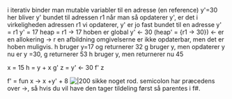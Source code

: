 i iterativ binder man mutable variabler til en adresse (en reference) 
y'=30 
her bliver y' bundet til adressen r1
når man så opdaterer y', er det i virkeligheden adressen r1 vi opdaterer, y' er jo fast bundet til en adresse
y' = r1
y' = 17
heap = r1 -> 17
hoben er global 
y' <- 30 (heap' = {r1 -> 30})
<- er en allokering
-> r en afbildning
omgivelserne er ikke opdaterbar, men det er hoben muligvis.
h bruger y=17 og returnerer 32
g bruger y, men opdaterer y nu er y =30, g returnerer 53
h bruger y, men returnerer nu 45 

x = 15 
h = y + x
g' z =
y' <- 30
f' z

f' = fun x -> x +y' + 8
![|200](https://i.imgur.com/axnoC2z.png)
sikke noget rod. 
semicolon har præcedens over ->, så hvis du vil have den tager tildeling først så parentes i f#. 
